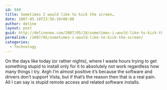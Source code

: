 ```yaml
---
id: 949
title: Sometimes I would like to kick the screen…
date: 2007-05-18T23:56:19+00:00
author: deline
layout: post
guid: http://delineneo.com/2007/05/18/sometimes-i-would-like-to-kick-the-screen/
permalink: /2007/05/sometimes-i-would-like-to-kick-the-screen/
categories:
  - Technology
---
```

On the days like today (or rather nights), where I waste hours trying to get something stupid to install only for it to absolutely not work regardless how many things I try. Argh I&#8217;m almost positive it&#8217;s because the software and drivers don&#8217;t support Vista, but if that&#8217;s the reason then that is a real pain. All I can say is stupid remote access and related software installs.
